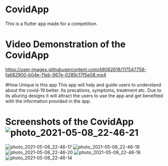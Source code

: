 # CovidApp
This is a flutter app made for a competition. 

# Video Demonstration of the CovidApp

https://user-images.githubusercontent.com/48062618/117547758-fa682900-b04e-11eb-967e-0289c17f5e08.mp4

#How Unique is this app
This app will help and guide users to understand about the covid-19 better. Its precations, symptoms, treatment etc. Due to its alluring designs it will attract the users to use the app and get benefited with the information provided in the app. 

# Screenshots of the CovidApp![photo_2021-05-08_22-46-21](https://user-images.githubusercontent.com/48062618/117547854-795d6180-b04f-11eb-80e0-c29f47afa11b.jpg)
![photo_2021-05-08_22-46-17](https://user-images.githubusercontent.com/48062618/117547860-7ebaac00-b04f-11eb-82f3-a667f1996cb4.jpg)
![photo_2021-05-08_22-46-19](https://user-images.githubusercontent.com/48062618/117547863-85e1ba00-b04f-11eb-8e33-4d29be969c8c.jpg)
![photo_2021-05-08_22-46-20](https://user-images.githubusercontent.com/48062618/117547865-88441400-b04f-11eb-8065-e0d5d1fec4ab.jpg)
![photo_2021-05-08_22-46-16](https://user-images.githubusercontent.com/48062618/117547866-88dcaa80-b04f-11eb-8bd7-1bd872a89088.jpg)
![photo_2021-05-08_22-46-14](https://user-images.githubusercontent.com/48062618/117547867-8a0dd780-b04f-11eb-85a2-e869ee4288b7.jpg)


